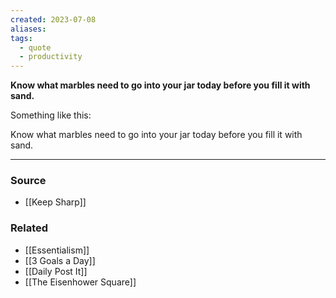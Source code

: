 ```yaml
---
created: 2023-07-08
aliases: 
tags:
  - quote
  - productivity
---
```

**Know what marbles need to go into your jar today before you fill it with sand.**

Something like this:

Know what marbles need to go into your jar today before you fill it with sand.

****
### Source
- [[Keep Sharp]]

### Related
- [[Essentialism]] 
- [[3 Goals a Day]] 
- [[Daily Post It]] 
- [[The Eisenhower Square]]